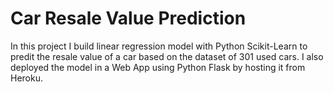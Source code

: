 # Car Resale Value Prediction
In this project I build linear regression model with Python Scikit-Learn to predit the resale value of a car based on the dataset of 301 used cars. I also deployed the model in a Web App using Python Flask by hosting it from Heroku. 
